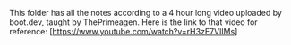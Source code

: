 This folder has all the notes according to a 4 hour long video uploaded by boot.dev, taught by ThePrimeagen. Here is the link to that video for reference: 
 [https://www.youtube.com/watch?v=rH3zE7VlIMs]